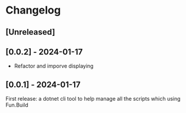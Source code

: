# Changelog

## [Unreleased]

## [0.0.2] - 2024-01-17

- Refactor and imporve displaying

## [0.0.1] - 2024-01-17

First release: a dotnet cli tool to help manage all the scripts which using Fun.Build
